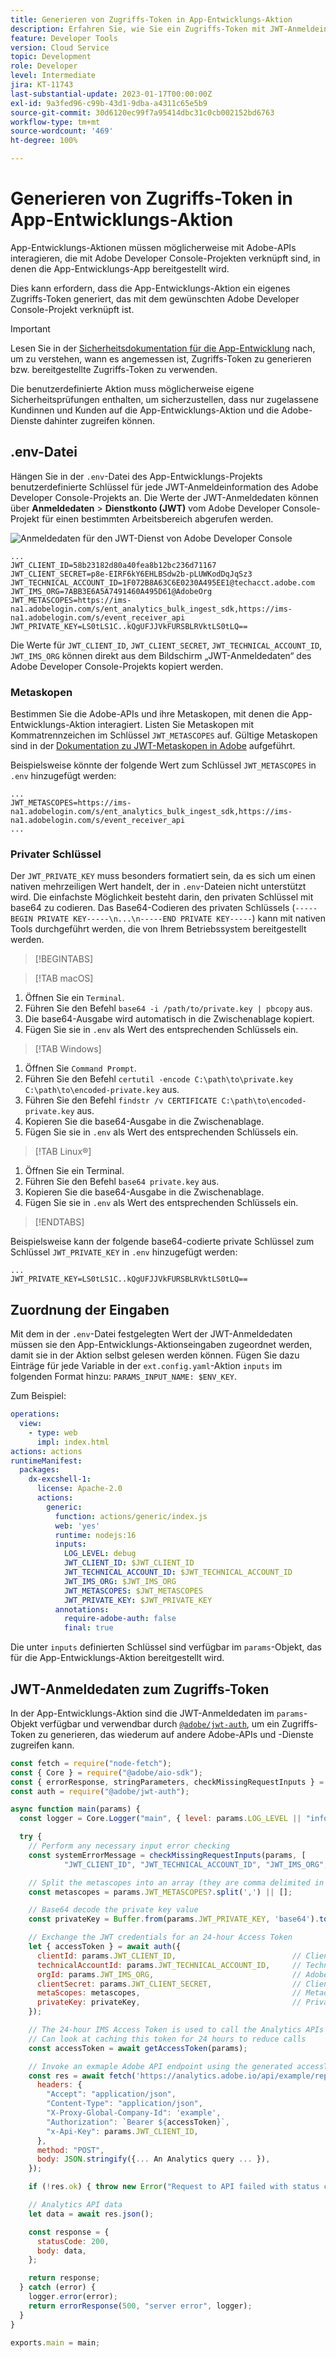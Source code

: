 ```yaml
---
title: Generieren von Zugriffs-Token in App-Entwicklungs-Aktion
description: Erfahren Sie, wie Sie ein Zugriffs-Token mit JWT-Anmeldeinformationen generieren, um sie in einer App-Entwicklungs-Aktion zu verwenden.
feature: Developer Tools
version: Cloud Service
topic: Development
role: Developer
level: Intermediate
jira: KT-11743
last-substantial-update: 2023-01-17T00:00:00Z
exl-id: 9a3fed96-c99b-43d1-9dba-a4311c65e5b9
source-git-commit: 30d6120ec99f7a95414dbc31c0cb002152bd6763
workflow-type: tm+mt
source-wordcount: '469'
ht-degree: 100%

---
```


# Generieren von Zugriffs-Token in App-Entwicklungs-Aktion

App-Entwicklungs-Aktionen müssen möglicherweise mit Adobe-APIs interagieren, die mit Adobe Developer Console-Projekten verknüpft sind, in denen die App-Entwicklungs-App bereitgestellt wird.

Dies kann erfordern, dass die App-Entwicklungs-Aktion ein eigenes Zugriffs-Token generiert, das mit dem gewünschten Adobe Developer Console-Projekt verknüpft ist.

>[!IMPORTANT]
>
> Lesen Sie in der [Sicherheitsdokumentation für die App-Entwicklung](https://developer.adobe.com/app-builder/docs/guides/security/) nach, um zu verstehen, wann es angemessen ist, Zugriffs-Token zu generieren bzw. bereitgestellte Zugriffs-Token zu verwenden.
>
> Die benutzerdefinierte Aktion muss möglicherweise eigene Sicherheitsprüfungen enthalten, um sicherzustellen, dass nur zugelassene Kundinnen und Kunden auf die App-Entwicklungs-Aktion und die Adobe-Dienste dahinter zugreifen können.


## .env-Datei

Hängen Sie in der `.env`-Datei des App-Entwicklungs-Projekts benutzerdefinierte Schlüssel für jede JWT-Anmeldeinformation des Adobe Developer Console-Projekts an. Die Werte der JWT-Anmeldedaten können über __Anmeldedaten__ > __Dienstkonto (JWT)__ vom Adobe Developer Console-Projekt für einen bestimmten Arbeitsbereich abgerufen werden.

![Anmeldedaten für den JWT-Dienst von Adobe Developer Console](./assets/jwt-auth/jwt-credentials.png)

```
...
JWT_CLIENT_ID=58b23182d80a40fea8b12bc236d71167
JWT_CLIENT_SECRET=p8e-EIRF6kY6EHLBSdw2b-pLUWKodDqJqSz3
JWT_TECHNICAL_ACCOUNT_ID=1F072B8A63C6E0230A495EE1@techacct.adobe.com
JWT_IMS_ORG=7ABB3E6A5A7491460A495D61@AdobeOrg
JWT_METASCOPES=https://ims-na1.adobelogin.com/s/ent_analytics_bulk_ingest_sdk,https://ims-na1.adobelogin.com/s/event_receiver_api
JWT_PRIVATE_KEY=LS0tLS1C..kQgUFJJVkFURSBLRVktLS0tLQ==
```

Die Werte für `JWT_CLIENT_ID`, `JWT_CLIENT_SECRET`, `JWT_TECHNICAL_ACCOUNT_ID`, `JWT_IMS_ORG` können direkt aus dem Bildschirm „JWT-Anmeldedaten“ des Adobe Developer Console-Projekts kopiert werden.

### Metaskopen

Bestimmen Sie die Adobe-APIs und ihre Metaskopen, mit denen die App-Entwicklungs-Aktion interagiert. Listen Sie Metaskopen mit Kommatrennzeichen im Schlüssel `JWT_METASCOPES` auf. Gültige Metaskopen sind in der [Dokumentation zu JWT-Metaskopen in Adobe](https://developer.adobe.com/developer-console/docs/guides/authentication/JWT/Scopes/) aufgeführt.


Beispielsweise könnte der folgende Wert zum Schlüssel `JWT_METASCOPES` in `.env` hinzugefügt werden:

```
...
JWT_METASCOPES=https://ims-na1.adobelogin.com/s/ent_analytics_bulk_ingest_sdk,https://ims-na1.adobelogin.com/s/event_receiver_api
...
```

### Privater Schlüssel

Der `JWT_PRIVATE_KEY` muss besonders formatiert sein, da es sich um einen nativen mehrzeiligen Wert handelt, der in `.env`-Dateien nicht unterstützt wird. Die einfachste Möglichkeit besteht darin, den privaten Schlüssel mit base64 zu codieren. Das Base64-Codieren des privaten Schlüssels (`-----BEGIN PRIVATE KEY-----\n...\n-----END PRIVATE KEY-----`) kann mit nativen Tools durchgeführt werden, die von Ihrem Betriebssystem bereitgestellt werden.

>[!BEGINTABS]

>[!TAB macOS]

1. Öffnen Sie ein `Terminal`.
1. Führen Sie den Befehl `base64 -i /path/to/private.key | pbcopy` aus.
1. Die base64-Ausgabe wird automatisch in die Zwischenablage kopiert.
1. Fügen Sie sie in `.env` als Wert des entsprechenden Schlüssels ein.

>[!TAB Windows]

1. Öffnen Sie `Command Prompt`.
1. Führen Sie den Befehl `certutil -encode C:\path\to\private.key C:\path\to\encoded-private.key` aus.
1. Führen Sie den Befehl `findstr /v CERTIFICATE C:\path\to\encoded-private.key` aus.
1. Kopieren Sie die base64-Ausgabe in die Zwischenablage.
1. Fügen Sie sie in `.env` als Wert des entsprechenden Schlüssels ein.

>[!TAB Linux®]

1. Öffnen Sie ein Terminal. 
1. Führen Sie den Befehl `base64 private.key` aus.
1. Kopieren Sie die base64-Ausgabe in die Zwischenablage.
1. Fügen Sie sie in `.env` als Wert des entsprechenden Schlüssels ein.

>[!ENDTABS]

Beispielsweise kann der folgende base64-codierte private Schlüssel zum Schlüssel `JWT_PRIVATE_KEY` in `.env` hinzugefügt werden:

```
...
JWT_PRIVATE_KEY=LS0tLS1C..kQgUFJJVkFURSBLRVktLS0tLQ==
```

## Zuordnung der Eingaben

Mit dem in der `.env`-Datei festgelegten Wert der JWT-Anmeldedaten müssen sie den App-Entwicklungs-Aktionseingaben zugeordnet werden, damit sie in der Aktion selbst gelesen werden können. Fügen Sie dazu Einträge für jede Variable in der `ext.config.yaml`-Aktion `inputs` im folgenden Format hinzu: `PARAMS_INPUT_NAME: $ENV_KEY`.

Zum Beispiel:

```yaml
operations:
  view:
    - type: web
      impl: index.html
actions: actions
runtimeManifest:
  packages:
    dx-excshell-1:
      license: Apache-2.0
      actions:
        generic:
          function: actions/generic/index.js
          web: 'yes'
          runtime: nodejs:16
          inputs:
            LOG_LEVEL: debug
            JWT_CLIENT_ID: $JWT_CLIENT_ID
            JWT_TECHNICAL_ACCOUNT_ID: $JWT_TECHNICAL_ACCOUNT_ID
            JWT_IMS_ORG: $JWT_IMS_ORG
            JWT_METASCOPES: $JWT_METASCOPES
            JWT_PRIVATE_KEY: $JWT_PRIVATE_KEY
          annotations:
            require-adobe-auth: false
            final: true
```

Die unter `inputs` definierten Schlüssel sind verfügbar im `params`-Objekt, das für die App-Entwicklungs-Aktion bereitgestellt wird.


## JWT-Anmeldedaten zum Zugriffs-Token

In der App-Entwicklungs-Aktion sind die JWT-Anmeldedaten im `params`-Objekt verfügbar und verwendbar durch [`@adobe/jwt-auth`](https://www.npmjs.com/package/@adobe/jwt-auth), um ein Zugriffs-Token zu generieren, das wiederum auf andere Adobe-APIs und -Dienste zugreifen kann.

```javascript
const fetch = require("node-fetch");
const { Core } = require("@adobe/aio-sdk");
const { errorResponse, stringParameters, checkMissingRequestInputs } = require("../utils");
const auth = require("@adobe/jwt-auth");

async function main(params) {
  const logger = Core.Logger("main", { level: params.LOG_LEVEL || "info" });

  try {
    // Perform any necessary input error checking
    const systemErrorMessage = checkMissingRequestInputs(params, [
            "JWT_CLIENT_ID", "JWT_TECHNICAL_ACCOUNT_ID", "JWT_IMS_ORG", "JWT_CLIENT_SECRET", "JWT_METASCOPES", "JWT_PRIVATE_KEY"], []);

    // Split the metascopes into an array (they are comma delimited in the .env file)
    const metascopes = params.JWT_METASCOPES?.split(',') || [];

    // Base64 decode the private key value
    const privateKey = Buffer.from(params.JWT_PRIVATE_KEY, 'base64').toString('utf-8');

    // Exchange the JWT credentials for an 24-hour Access Token
    let { accessToken } = await auth({
      clientId: params.JWT_CLIENT_ID,                          // Client Id
      technicalAccountId: params.JWT_TECHNICAL_ACCOUNT_ID,     // Technical Account Id
      orgId: params.JWT_IMS_ORG,                               // Adobe IMS Org Id
      clientSecret: params.JWT_CLIENT_SECRET,                  // Client Secret
      metaScopes: metascopes,                                  // Metadcopes defining level of access the access token should provide
      privateKey: privateKey,                                  // Private Key to sign the JWT
    });

    // The 24-hour IMS Access Token is used to call the Analytics APIs
    // Can look at caching this token for 24 hours to reduce calls
    const accessToken = await getAccessToken(params);

    // Invoke an exmaple Adobe API endpoint using the generated accessToken
    const res = await fetch('https://analytics.adobe.io/api/example/reports', {
      headers: {
        "Accept": "application/json",
        "Content-Type": "application/json",
        "X-Proxy-Global-Company-Id": 'example',
        "Authorization": `Bearer ${accessToken}`,
        "x-Api-Key": params.JWT_CLIENT_ID,
      },
      method: "POST",
      body: JSON.stringify({... An Analytics query ... }),
    });

    if (!res.ok) { throw new Error("Request to API failed with status code " + res.status);}

    // Analytics API data
    let data = await res.json();

    const response = {
      statusCode: 200,
      body: data,
    };

    return response;
  } catch (error) {
    logger.error(error);
    return errorResponse(500, "server error", logger);
  }
}

exports.main = main;
```
